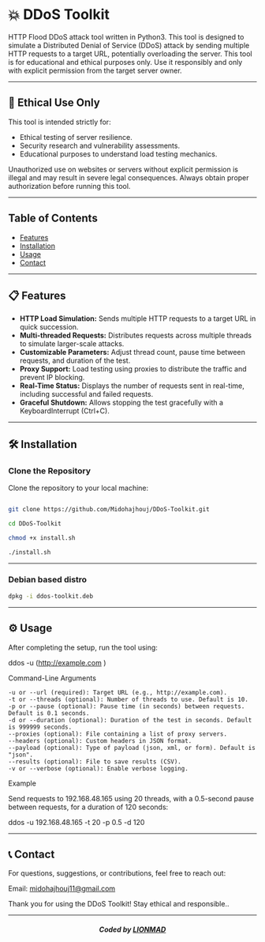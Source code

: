 # 💥 DDoS Toolkit

HTTP Flood DDoS attack tool written in Python3. This tool is designed to simulate a Distributed Denial of Service (DDoS) attack by sending multiple HTTP requests to a target URL, potentially overloading the server. This tool is for educational and ethical purposes only. Use it responsibly and only with explicit permission from the target server owner.

---

## 🚨 **Ethical Use Only**

This tool is intended strictly for:

- Ethical testing of server resilience.
- Security research and vulnerability assessments.
- Educational purposes to understand load testing mechanics.

Unauthorized use on websites or servers without explicit permission is illegal and may result in severe legal consequences. Always obtain proper authorization before running this tool.

---

## Table of Contents

- [Features](##features)
- [Installation](##installation)
- [Usage](##usage)
- [Contact](##contact)

---
 
## 📋 Features

- **HTTP Load Simulation:** Sends multiple HTTP requests to a target URL in quick succession.
- **Multi-threaded Requests:** Distributes requests across multiple threads to simulate larger-scale attacks.
- **Customizable Parameters:** Adjust thread count, pause time between requests, and duration of the test.
- **Proxy Support:** Load testing using proxies to distribute the traffic and prevent IP blocking.
- **Real-Time Status:** Displays the number of requests sent in real-time, including successful and failed requests.
- **Graceful Shutdown:** Allows stopping the test gracefully with a KeyboardInterrupt (Ctrl+C).

---

## 🛠️ Installation

### Clone the Repository

Clone the repository to your local machine:
``` bash

git clone https://github.com/Midohajhouj/DDoS-Toolkit.git

cd DDoS-Toolkit

chmod +x install.sh

./install.sh

```

---


### Debian based distro 

```bash
dpkg -i ddos-toolkit.deb
```

---


## ⚙️ Usage

After completing the setup, run the tool using:

ddos -u (http://example.com )

Command-Line Arguments

    -u or --url (required): Target URL (e.g., http://example.com).
    -t or --threads (optional): Number of threads to use. Default is 10.
    -p or --pause (optional): Pause time (in seconds) between requests. Default is 0.1 seconds.
    -d or --duration (optional): Duration of the test in seconds. Default is 999999 seconds.
    --proxies (optional): File containing a list of proxy servers.
    --headers (optional): Custom headers in JSON format.
    --payload (optional): Type of payload (json, xml, or form). Default is "json".
    --results (optional): File to save results (CSV).
    -v or --verbose (optional): Enable verbose logging.

Example

Send requests to 192.168.48.165 using 20 threads, with a 0.5-second pause between requests, for a duration of 120 seconds:

ddos -u 192.168.48.165 -t 20 -p 0.5 -d 120

---

## 📞 Contact

For questions, suggestions, or contributions, feel free to reach out:

Email: midohajhouj11@gmail.com

Thank you for using the DDoS Toolkit! Stay ethical and responsible..

---

#### *<p align="center"> Coded by <a href="https://github.com/Midohajhouj">LIONMAD</a> </p>*

